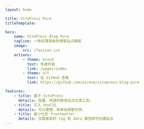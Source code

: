 ```yaml
---
layout: home

title: VitePress Pure
titleTemplate:

hero:
    name: VitePress Blog Pure
    tagline: 一款轻薄简单的博客站点模板
    image:
        src: /favicon.ico
    actions:
        - theme: brand
          text: 快速开始
          link: /pages/index
        - theme: alt
          text: 在 GitHub 查看
          link: https://github.com/airene/vitepress-blog-pure

features:
    - title: 基于 VitePress
      details: 轻量、快速的静态站点生成工具。
    - title: 引入 UnoCSS
      details: 可以便捷、简单地调整式样。
    - title: 最小化的 frontmatter
      details: 仅需基本的 tag 和 data 属性即可创建站点
---
```

